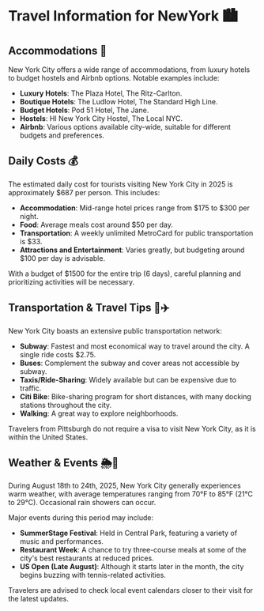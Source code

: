 # Travel Information for NewYork 🏙️

## Accommodations 🏨
New York City offers a wide range of accommodations, from luxury hotels to budget hostels and Airbnb options. Notable examples include:

- **Luxury Hotels**: The Plaza Hotel, The Ritz-Carlton.
- **Boutique Hotels**: The Ludlow Hotel, The Standard High Line.
- **Budget Hotels**: Pod 51 Hotel, The Jane.
- **Hostels**: HI New York City Hostel, The Local NYC.
- **Airbnb**: Various options available city-wide, suitable for different budgets and preferences.

## Daily Costs 💰
The estimated daily cost for tourists visiting New York City in 2025 is approximately $687 per person. This includes:

- **Accommodation**: Mid-range hotel prices range from $175 to $300 per night.
- **Food**: Average meals cost around $50 per day.
- **Transportation**: A weekly unlimited MetroCard for public transportation is $33.
- **Attractions and Entertainment**: Varies greatly, but budgeting around $100 per day is advisable.

With a budget of $1500 for the entire trip (6 days), careful planning and prioritizing activities will be necessary.

## Transportation & Travel Tips 🚗✈️
New York City boasts an extensive public transportation network:

- **Subway**: Fastest and most economical way to travel around the city. A single ride costs $2.75.
- **Buses**: Complement the subway and cover areas not accessible by subway.
- **Taxis/Ride-Sharing**: Widely available but can be expensive due to traffic.
- **Citi Bike**: Bike-sharing program for short distances, with many docking stations throughout the city.
- **Walking**: A great way to explore neighborhoods.

Travelers from Pittsburgh do not require a visa to visit New York City, as it is within the United States.

## Weather & Events 🌦️🎉
During August 18th to 24th, 2025, New York City generally experiences warm weather, with average temperatures ranging from 70°F to 85°F (21°C to 29°C). Occasional rain showers can occur.

Major events during this period may include:

- **SummerStage Festival**: Held in Central Park, featuring a variety of music and performances.
- **Restaurant Week**: A chance to try three-course meals at some of the city's best restaurants at reduced prices.
- **US Open (Late August)**: Although it starts later in the month, the city begins buzzing with tennis-related activities.

Travelers are advised to check local event calendars closer to their visit for the latest updates.